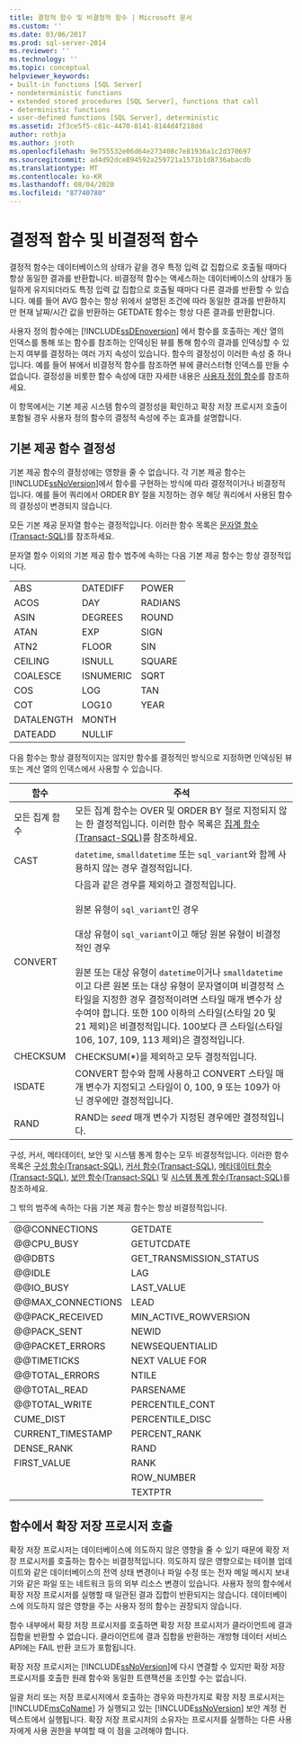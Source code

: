```yaml
---
title: 결정적 함수 및 비결정적 함수 | Microsoft 문서
ms.custom: ''
ms.date: 03/06/2017
ms.prod: sql-server-2014
ms.reviewer: ''
ms.technology: ''
ms.topic: conceptual
helpviewer_keywords:
- built-in functions [SQL Server]
- nondeterministic functions
- extended stored procedures [SQL Server], functions that call
- deterministic functions
- user-defined functions [SQL Server], deterministic
ms.assetid: 2f3ce5f5-c81c-4470-8141-8144d4f218dd
author: rothja
ms.author: jroth
ms.openlocfilehash: 9e755532e06d64e273408c7e81936a1c2d370697
ms.sourcegitcommit: ad4d92dce894592a259721a1571b1d8736abacdb
ms.translationtype: MT
ms.contentlocale: ko-KR
ms.lasthandoff: 08/04/2020
ms.locfileid: "87740780"
---
```

# <a name="deterministic-and-nondeterministic-functions"></a>결정적 함수 및 비결정적 함수
  결정적 함수는 데이터베이스의 상태가 같을 경우 특정 입력 값 집합으로 호출될 때마다 항상 동일한 결과를 반환합니다. 비결정적 함수는 액세스하는 데이터베이스의 상태가 동일하게 유지되더라도 특정 입력 값 집합으로 호출될 때마다 다른 결과를 반환할 수 있습니다. 예를 들어 AVG 함수는 항상 위에서 설명된 조건에 따라 동일한 결과를 반환하지만 현재 날짜/시간 값을 반환하는 GETDATE 함수는 항상 다른 결과를 반환합니다.  
  
 사용자 정의 함수에는 [!INCLUDE[ssDEnoversion](../../includes/ssdenoversion-md.md)] 에서 함수를 호출하는 계산 열의 인덱스를 통해 또는 함수를 참조하는 인덱싱된 뷰를 통해 함수의 결과를 인덱싱할 수 있는지 여부를 결정하는 여러 가지 속성이 있습니다. 함수의 결정성이 이러한 속성 중 하나입니다. 예를 들어 뷰에서 비결정적 함수를 참조하면 뷰에 클러스터형 인덱스를 만들 수 없습니다. 결정성을 비롯한 함수 속성에 대한 자세한 내용은 [사용자 정의 함수](user-defined-functions.md)를 참조하세요.  
  
 이 항목에서는 기본 제공 시스템 함수의 결정성을 확인하고 확장 저장 프로시저 호출이 포함될 경우 사용자 정의 함수의 결정적 속성에 주는 효과를 설명합니다.  
  
## <a name="built-in-function-determinism"></a>기본 제공 함수 결정성  
 기본 제공 함수의 결정성에는 영향을 줄 수 없습니다. 각 기본 제공 함수는 [!INCLUDE[ssNoVersion](../../includes/ssnoversion-md.md)]에서 함수를 구현하는 방식에 따라 결정적이거나 비결정적입니다. 예를 들어 쿼리에서 ORDER BY 절을 지정하는 경우 해당 쿼리에서 사용된 함수의 결정성이 변경되지 않습니다.  
  
 모든 기본 제공 문자열 함수는 결정적입니다. 이러한 함수 목록은 [문자열 함수&#40;Transact-SQL&#41;](/sql/t-sql/functions/string-functions-transact-sql)를 참조하세요.  
  
 문자열 함수 이외의 기본 제공 함수 범주에 속하는 다음 기본 제공 함수는 항상 결정적입니다.  
  
||||  
|-|-|-|  
|ABS|DATEDIFF|POWER|  
|ACOS|DAY|RADIANS|  
|ASIN|DEGREES|ROUND|  
|ATAN|EXP|SIGN|  
|ATN2|FLOOR|SIN|  
|CEILING|ISNULL|SQUARE|  
|COALESCE|ISNUMERIC|SQRT|  
|COS|LOG|TAN|  
|COT|LOG10|YEAR|  
|DATALENGTH|MONTH||  
|DATEADD|NULLIF||  
  
 다음 함수는 항상 결정적이지는 않지만 함수를 결정적인 방식으로 지정하면 인덱싱된 뷰 또는 계산 열의 인덱스에서 사용할 수 있습니다.  
  
|함수|주석|  
|--------------|--------------|  
|모든 집계 함수|모든 집계 함수는 OVER 및 ORDER BY 절로 지정되지 않는 한 결정적입니다. 이러한 함수 목록은 [집계 함수&#40;Transact-SQL&#41;](/sql/t-sql/functions/aggregate-functions-transact-sql)를 참조하세요.|  
|CAST|`datetime`, `smalldatetime` 또는 `sql_variant`와 함께 사용하지 않는 경우 결정적입니다.|  
|CONVERT|다음과 같은 경우를 제외하고 결정적입니다.<br /><br /> 원본 유형이 `sql_variant`인 경우<br /><br /> 대상 유형이 `sql_variant`이고 해당 원본 유형이 비결정적인 경우<br /><br /> 원본 또는 대상 유형이 `datetime`이거나 `smalldatetime`이고 다른 원본 또는 대상 유형이 문자열이며 비결정적 스타일을 지정한 경우 결정적이려면 스타일 매개 변수가 상수여야 합니다. 또한 100 이하의 스타일(스타일 20 및 21 제외)은 비결정적입니다. 100보다 큰 스타일(스타일 106, 107, 109, 113 제외)은 결정적입니다.|  
|CHECKSUM|CHECKSUM(*)을 제외하고 모두 결정적입니다.|  
|ISDATE|CONVERT 함수와 함께 사용하고 CONVERT 스타일 매개 변수가 지정되고 스타일이 0, 100, 9 또는 109가 아닌 경우에만 결정적입니다.|  
|RAND|RAND는 *seed* 매개 변수가 지정된 경우에만 결정적입니다.|  
  
 구성, 커서, 메타데이터, 보안 및 시스템 통계 함수는 모두 비결정적입니다. 이러한 함수 목록은 [구성 함수&#40;Transact-SQL&#41;](/sql/t-sql/functions/configuration-functions-transact-sql), [커서 함수&#40;Transact-SQL&#41;](/sql/t-sql/functions/cursor-functions-transact-sql), [메타데이터 함수&#40;Transact-SQL&#41;](/sql/t-sql/functions/metadata-functions-transact-sql), [보안 함수&#40;Transact-SQL&#41;](/sql/t-sql/functions/security-functions-transact-sql) 및 [시스템 통계 함수&#40;Transact-SQL&#41;](/sql/t-sql/functions/system-statistical-functions-transact-sql)를 참조하세요.  
  
 그 밖의 범주에 속하는 다음 기본 제공 함수는 항상 비결정적입니다.  
  
|||  
|-|-|  
|@@CONNECTIONS|GETDATE|  
|@@CPU_BUSY|GETUTCDATE|  
|@@DBTS|GET_TRANSMISSION_STATUS|  
|@@IDLE|LAG|  
|@@IO_BUSY|LAST_VALUE|  
|@@MAX_CONNECTIONS|LEAD|  
|@@PACK_RECEIVED|MIN_ACTIVE_ROWVERSION|  
|@@PACK_SENT|NEWID|  
|@@PACKET_ERRORS|NEWSEQUENTIALID|  
|@@TIMETICKS|NEXT VALUE FOR|  
|@@TOTAL_ERRORS|NTILE|  
|@@TOTAL_READ|PARSENAME|  
|@@TOTAL_WRITE|PERCENTILE_CONT|  
|CUME_DIST|PERCENTILE_DISC|  
|CURRENT_TIMESTAMP|PERCENT_RANK|  
|DENSE_RANK|RAND|  
|FIRST_VALUE|RANK|  
||ROW_NUMBER|  
||TEXTPTR|  
  
## <a name="calling-extended-stored-procedures-from-functions"></a>함수에서 확장 저장 프로시저 호출  
 확장 저장 프로시저는 데이터베이스에 의도하지 않은 영향을 줄 수 있기 때문에 확장 저장 프로시저를 호출하는 함수는 비결정적입니다. 의도하지 않은 영향으로는 테이블 업데이트와 같은 데이터베이스의 전역 상태 변경이나 파일 수정 또는 전자 메일 메시지 보내기와 같은 파일 또는 네트워크 등의 외부 리소스 변경이 있습니다. 사용자 정의 함수에서 확장 저장 프로시저를 실행할 때 일관된 결과 집합이 반환되지는 않습니다. 데이터베이스에 의도하지 않은 영향을 주는 사용자 정의 함수는 권장되지 않습니다.  
  
 함수 내부에서 확장 저장 프로시저를 호출하면 확장 저장 프로시저가 클라이언트에 결과 집합을 반환할 수 없습니다. 클라이언트에 결과 집합을 반환하는 개방형 데이터 서비스 API에는 FAIL 반환 코드가 포함됩니다.  
  
 확장 저장 프로시저는 [!INCLUDE[ssNoVersion](../../includes/ssnoversion-md.md)]에 다시 연결할 수 있지만 확장 저장 프로시저를 호출한 원래 함수와 동일한 트랜잭션을 조인할 수는 없습니다.  
  
 일괄 처리 또는 저장 프로시저에서 호출하는 경우와 마찬가지로 확장 저장 프로시저는 [!INCLUDE[msCoName](../../includes/msconame-md.md)] 가 실행되고 있는 [!INCLUDE[ssNoVersion](../../includes/ssnoversion-md.md)] 보안 계정 컨텍스트에서 실행됩니다. 확장 저장 프로시저의 소유자는 프로시저를 실행하는 다른 사용자에게 사용 권한을 부여할 때 이 점을 고려해야 합니다.  
  
  
